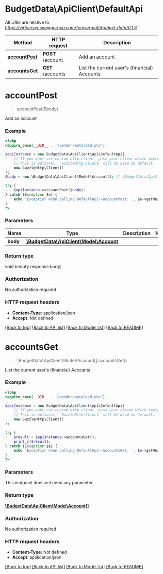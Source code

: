 # BudgetData\ApiClient\DefaultApi

All URIs are relative to *https://virtserver.swaggerhub.com/forevermatt/budget-data/0.1.3*

Method | HTTP request | Description
------------- | ------------- | -------------
[**accountPost**](DefaultApi.md#accountpost) | **POST** /account | Add an account
[**accountsGet**](DefaultApi.md#accountsget) | **GET** /accounts | List the current user&#x27;s (financial) Accounts

# **accountPost**
> accountPost($body)

Add an account

### Example
```php
<?php
require_once(__DIR__ . '/vendor/autoload.php');

$apiInstance = new BudgetData\ApiClient\Api\DefaultApi(
    // If you want use custom http client, pass your client which implements `GuzzleHttp\ClientInterface`.
    // This is optional, `GuzzleHttp\Client` will be used as default.
    new GuzzleHttp\Client()
);
$body = new \BudgetData\ApiClient\Model\Account(); // \BudgetData\ApiClient\Model\Account | 

try {
    $apiInstance->accountPost($body);
} catch (Exception $e) {
    echo 'Exception when calling DefaultApi->accountPost: ', $e->getMessage(), PHP_EOL;
}
?>
```

### Parameters

Name | Type | Description  | Notes
------------- | ------------- | ------------- | -------------
 **body** | [**\BudgetData\ApiClient\Model\Account**](../Model/Account.md)|  |

### Return type

void (empty response body)

### Authorization

No authorization required

### HTTP request headers

 - **Content-Type**: application/json
 - **Accept**: Not defined

[[Back to top]](#) [[Back to API list]](../../README.md#documentation-for-api-endpoints) [[Back to Model list]](../../README.md#documentation-for-models) [[Back to README]](../../README.md)

# **accountsGet**
> \BudgetData\ApiClient\Model\Account[] accountsGet()

List the current user's (financial) Accounts

### Example
```php
<?php
require_once(__DIR__ . '/vendor/autoload.php');

$apiInstance = new BudgetData\ApiClient\Api\DefaultApi(
    // If you want use custom http client, pass your client which implements `GuzzleHttp\ClientInterface`.
    // This is optional, `GuzzleHttp\Client` will be used as default.
    new GuzzleHttp\Client()
);

try {
    $result = $apiInstance->accountsGet();
    print_r($result);
} catch (Exception $e) {
    echo 'Exception when calling DefaultApi->accountsGet: ', $e->getMessage(), PHP_EOL;
}
?>
```

### Parameters
This endpoint does not need any parameter.

### Return type

[**\BudgetData\ApiClient\Model\Account[]**](../Model/Account.md)

### Authorization

No authorization required

### HTTP request headers

 - **Content-Type**: Not defined
 - **Accept**: application/json

[[Back to top]](#) [[Back to API list]](../../README.md#documentation-for-api-endpoints) [[Back to Model list]](../../README.md#documentation-for-models) [[Back to README]](../../README.md)

